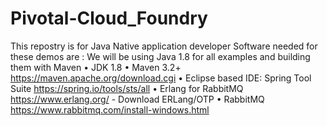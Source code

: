 # Pivotal-Cloud_Foundry
This repostry is for Java Native application developer 
Software needed for these demos are : 
We will be using Java 1.8 for all examples and building them with Maven 
•	JDK 1.8
•	Maven 3.2+ https://maven.apache.org/download.cgi
•	Eclipse based IDE: Spring Tool Suite https://spring.io/tools/sts/all 
•	Erlang for RabbitMQ https://www.erlang.org/ - Download ERLang/OTP 
•	RabbitMQ https://www.rabbitmq.com/install-windows.html


